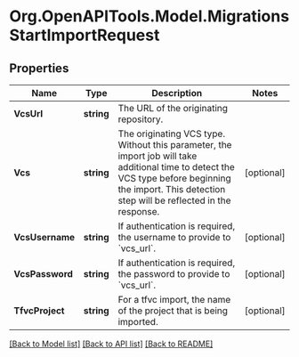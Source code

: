# Org.OpenAPITools.Model.MigrationsStartImportRequest

## Properties

Name | Type | Description | Notes
------------ | ------------- | ------------- | -------------
**VcsUrl** | **string** | The URL of the originating repository. | 
**Vcs** | **string** | The originating VCS type. Without this parameter, the import job will take additional time to detect the VCS type before beginning the import. This detection step will be reflected in the response. | [optional] 
**VcsUsername** | **string** | If authentication is required, the username to provide to &#x60;vcs_url&#x60;. | [optional] 
**VcsPassword** | **string** | If authentication is required, the password to provide to &#x60;vcs_url&#x60;. | [optional] 
**TfvcProject** | **string** | For a tfvc import, the name of the project that is being imported. | [optional] 

[[Back to Model list]](../README.md#documentation-for-models) [[Back to API list]](../README.md#documentation-for-api-endpoints) [[Back to README]](../README.md)

